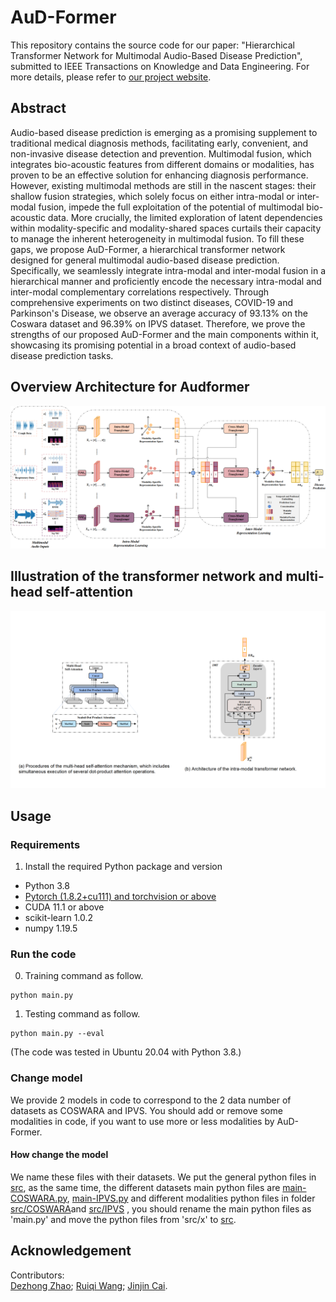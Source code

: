 # AuD-Former
This repository contains the source code for our paper: "Hierarchical Transformer Network for Multimodal Audio-Based Disease Prediction", submitted to IEEE Transactions on Knowledge and Data Engineering. For more details, please refer to [our project website](https://sites.google.com/view/audformer).


## Abstract
Audio-based disease prediction is emerging as a promising supplement to traditional medical diagnosis methods, facilitating early, convenient, and non-invasive disease detection and prevention. Multimodal fusion, which integrates bio-acoustic features from different domains or modalities, has proven to be an effective solution for enhancing diagnosis performance. However, existing multimodal methods are still in the nascent stages: their shallow fusion strategies, which solely focus on either intra-modal or inter-modal fusion, impede the full exploitation of the potential of multimodal bio-acoustic data. More crucially, the limited exploration of latent dependencies within modality-specific and modality-shared spaces curtails their capacity to manage the inherent heterogeneity in multimodal fusion. To fill these gaps, we propose AuD-Former, a hierarchical transformer network designed for general multimodal audio-based disease prediction. Specifically, we seamlessly integrate intra-modal and inter-modal fusion in a hierarchical manner and proficiently encode the necessary intra-modal and inter-modal complementary correlations respectively. Through comprehensive experiments on two distinct diseases, COVID-19 and Parkinson's Disease, we observe an average accuracy of 93.13% on the Coswara dataset and 96.39% on IPVS dataset. Therefore, we prove the strengths of our proposed AuD-Former and the main components within it, showcasing its promising potential in a broad context of audio-based disease prediction tasks.


## Overview Architecture for Audformer
<div align=center>
<img src="/figures/Framework-AuDFormer.png" width="800" />
</div>  

## Illustration of the transformer network and multi-head self-attention

<div align=center>
<img src="/figures/SAAT.png" width="800" />
</div>  

## Usage
### Requirements
1. Install the required Python package and version

- Python 3.8
- [Pytorch (1.8.2+cu111) and torchvision or above](https://pytorch.org/)
- CUDA  11.1 or above
- scikit-learn  1.0.2
- numpy 1.19.5


### Run the code

0. Training command as follow. 
```
python main.py
```

1. Testing command as follow.
```
python main.py --eval
```

(The code was tested in Ubuntu 20.04 with Python 3.8.)
### Change model
We provide 2 models in code to correspond to the 2 data number of datasets as COSWARA and IPVS. You should add or remove some modalities in code, if you want to use more or less modalities by AuD-Former.
#### How change the model
We name these files with their datasets. We put the general python files in [src](src), as the same time, the different datasets main python files are [main-COSWARA.py](main-COSWARA.py), [main-IPVS.py](main-IPVS.py) and different modalities python files in folder [src/COSWARA](src/COSWARA)and [src/IPVS](src/IPVS) , you should rename the main python files as 'main.py' and move the python files from 'src/x' to [src](src/).


## Acknowledgement

Contributors:  
[Dezhong Zhao](https://github.com/zdz0086); [Ruiqi Wang](https://github.com/R7-Robot); [Jinjin Cai](https://github.com/CJR7).






